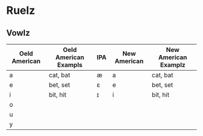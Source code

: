 # Ruelz

## Vowlz

| Oeld American | Oeld American Exampls | IPA | New American | New American Examplz |
| --- | --- | --- | --- | --- |
| a | cat, bat | æ | a | cat, bat |
| e | bet, set | ɛ | e | bet, set
| i | bit, hit | ɪ | i | bit, hit |
| o |  | | | |
| u |  | | | |
| y |  | | | |
